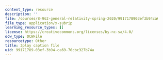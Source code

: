 ```yaml
---
content_type: resource
description: ''
file: /courses/8-962-general-relativity-spring-2020/9917178903ef3b94ca6970cbc327b74a_JWSdeg4jkoY.srt
file_type: application/x-subrip
learning_resource_types: []
license: https://creativecommons.org/licenses/by-nc-sa/4.0/
ocw_type: OCWFile
resourcetype: Other
title: 3play caption file
uid: 99171789-03ef-3b94-ca69-70cbc327b74a
---
```

